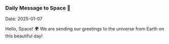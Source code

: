 ### Daily Message to Space 🌌
Date: 2025-01-07

Hello, Space! 🌍 We are sending our greetings to the universe from Earth on this beautiful day!
